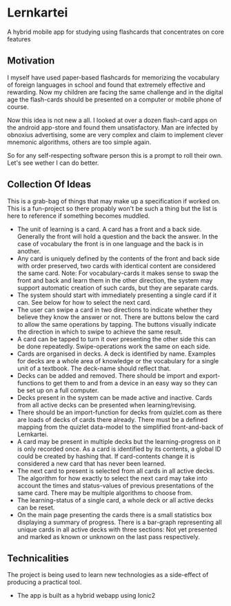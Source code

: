 # Lernkartei
A hybrid mobile app for studying using flashcards that concentrates on core features

## Motivation
I myself have used paper-based flashcards for memorizing the vocabulary of foreign languages in school and found that extremely effective and rewarding. Now my children are facing the same challenge and in the digital age the flash-cards should be presented on a computer or mobile phone of course.

Now this idea is not new a all. I looked at over a dozen flash-card apps on the android app-store and found them unsatisfactory. Man are infected by obnoxius advertising, some are very complex and claim to implement clever mnemonic algorithms, others are too simple again.

So for any self-respecting software person this is a prompt to roll their own. Let's see wether I can do better.

## Collection Of Ideas

This is a grab-bag of things that may make up a specification if worked on. This is a fun-project so there propably won't be such a thing but the list is here to reference if something becomes muddled.

* The unit of learning is a card. A card has a front and a back side. Generally the front will hold a question and the back the answer. In the case of vocabulary the front is in one language and the back is in another. 
* Any card is uniquely defined by the contents of the front and back side with order preserved, two cards with identical content are considered the same card. Note: For vocabulary-cards it makes sense to swap the front and back and learn them in the other direction, the system may support automatic creation of such cards, but they are separate cards.
* The system should start with immediately presenting a single card if it can. See below for how to select the next card. 
* The user can swipe a card in two directions to indicate whether they believe they know the answer or not. There are buttons below the card to allow the same operations by tapping. The buttons visually indicate the direction in which to swipe to achieve the same result. 
* A card can be tapped to turn it over presenting the other side this can be done repeatedly. Swipe-operations work the same on each side.
* Cards are organised in decks. A deck is identified by name. Examples for decks are a whole area of knowledge or the vocabulary for a single unit of a textbook. The deck-name should reflect that. 
* Decks can be added and removed. There should be import and export-functions to get them to and from a device in an easy way so they can be set up on a full computer.
* Decks present in the system can be made active and inactive. Cards from all active decks can be presented when learning/revising.
* There should be an import-function for decks from quizlet.com as there are loads of decks of cards there already. There must be a defined mapping from the quizlet data-model to the simplified front-and-back of Lernkartei.
* A card may be present in multiple decks but the learning-progress on it is only recorded once. As a card is identified by its contents, a global ID could be created by hashing that. If card-contents change it is considered a new card that has never been learned.
* The next card to present is selected from all cards in all active decks. The algorithm for how exactly to select the next card may take into account the times and status-values of previous presentations of the same card. There may be multiple algorithms to choose from.
* The learning-status of a single card, a whole deck or all active decks can be reset.
* On the main page presenting the cards there is a small statistics box displaying a summary of progress. There is a bar-graph representing all unique cards in all active decks with three sections: Not yet presented and marked as known or unknown on the last pass respectively.

## Technicalities

The project is being used to learn new technologies as a side-effect of producing a practical tool.

* The app is built as a hybrid webapp using Ionic2 
